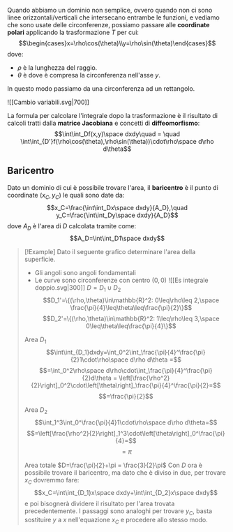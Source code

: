 Quando abbiamo un dominio non semplice, ovvero quando non ci sono linee orizzontali/verticali che intersecano entrambe le funzioni, e vediamo che sono usate delle circonferenze, possiamo passare alle **coordinate polari** applicando la trasformazione $T$ per cui:
$$\begin{cases}x=\rho\cos(\theta)\\y=\rho\sin(\theta)\end{cases}$$
dove:
- $\rho$ è la lunghezza del raggio.
- $\theta$ è dove è compresa la circonferenza nell'asse $y$.

In questo modo passiamo da una circonferenza ad un rettangolo.

![[Cambio variabili.svg|700]]

La formula per calcolare l'integrale dopo la trasformazione è il risultato di calcoli tratti dalla **matrice Jacobiana** e concetti di **diffeomorfismo**:
$$\int\int_Df(x,y)\space dxdy\quad = \quad \int\int_{D'}f(\rho\cos(\theta),\rho\sin(\theta))\cdot\rho\space d\rho d\theta$$

## Baricentro
Dato un dominio di cui è possibile trovare l'area, il **baricentro** è il punto di coordinate $(x_C, y_C)$ le quali sono date da:
$$x_C=\frac{\int\int_Dx\space dxdy}{A_D},\quad y_C=\frac{\int\int_Dy\space dxdy}{A_D}$$
dove $A_D$ è l'area di $D$ calcolata tramite come:
$$A_D=\int\int_D1\space dxdy$$

>[!Example]
>Dato il seguente grafico determinare l'area della superficie.
>- Gli angoli sono angoli fondamentali
>- Le curve sono circonferenze con centro $(0,0)$
>![[Es integrale doppio.svg|300]]
>$D=D_1\cup D_2$
>$$D_1'=\{(\rho,\theta)\in\mathbb{R}^2: 0\leq\rho\leq 2,\space \frac{\pi}{4}\leq\theta\leq\frac{\pi}{2}\}$$
>$$D_2'=\{(\rho,\theta)\in\mathbb{R}^2: 1\leq\rho\leq 3,\space 0\leq\theta\leq\frac{\pi}{4}\}$$
>
>Area $D_1$
>$$\int\int_{D_1}dxdy=\int_0^2\int_\frac{\pi}{4}^\frac{\pi}{2}1\cdot\rho\space d\rho d\theta =$$
>$$=\int_0^2\rho\space d\rho\cdot\int_\frac{\pi}{4}^\frac{\pi}{2}d\theta = \left[\frac{\rho^2}{2}\right]_0^2\cdot\left[\theta\right]_\frac{\pi}{4}^\frac{\pi}{2}=$$
>$$=\frac{\pi}{2}$$
>
>Area $D_2$
>$$\int_1^3\int_0^\frac{\pi}{4}1\cdot\rho\space d\rho d\theta=$$
>$$=\left[\frac{\rho^2}{2}\right]_1^3\cdot\left[\theta\right]_0^\frac{\pi}{4}=$$
>$$=\pi$$
>
>Area totale $D=\frac{\pi}{2}+\pi = \frac{3}{2}\pi$
>Con $D$ ora è possibile trovare il baricentro, ma dato che è diviso in due, per trovare $x_C$ dovremmo fare:
>$$x_C=\int\int_{D_1}x\space dxdy+\int\int_{D_2}x\space dxdy$$
>e poi bisognerà dividere il risultato per l'area trovata precedentemente.
>I passaggi sono analoghi per trovare $y_C$, basta sostituire $y$ a $x$ nell'equazione $x_C$ e procedere allo stesso modo.

